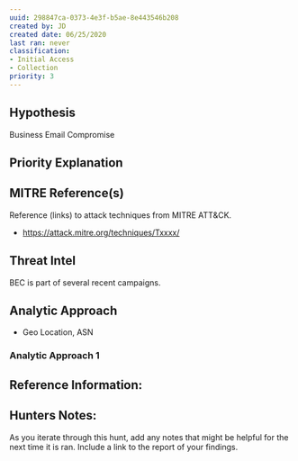 ```yaml
---
uuid: 298847ca-0373-4e3f-b5ae-8e443546b208
created by: JD
created date: 06/25/2020
last ran: never
classification:
- Initial Access
- Collection
priority: 3
---
```


## Hypothesis
Business Email Compromise

## Priority Explanation


## MITRE Reference(s)
Reference (links) to attack techniques from MITRE ATT&CK.
- https://attack.mitre.org/techniques/Txxxx/

## Threat Intel
BEC is part of several recent campaigns.

## Analytic Approach
- Geo Location, ASN

### Analytic Approach 1


## Reference Information:


## Hunters Notes:
As you iterate through this hunt, add any notes that might be helpful for the next time it is ran. Include a link to the report of your findings.
